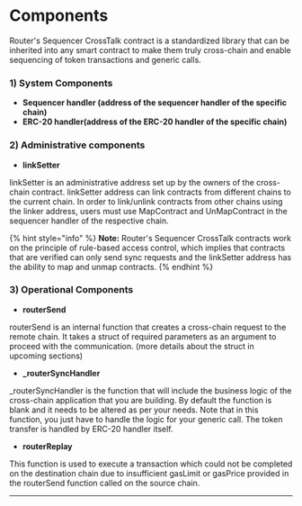 # Components

Router's Sequencer CrossTalk contract is a standardized library that can be inherited into any smart contract to make them truly cross-chain and enable sequencing of token transactions and generic calls.

### 1) System Components&#x20;

* **Sequencer handler (address of the sequencer handler of the specific chain)**&#x20;
* **ERC-20 handler(address of the ERC-20 handler of the specific chain)**

### 2) Administrative components&#x20;

* **linkSetter**

linkSetter is an administrative address set up by the owners of the cross-chain contract. linkSetter address can link contracts from different chains to the current chain. In order to link/unlink contracts from other chains using the linker address, users must use MapContract and UnMapContract in the sequencer handler of the respective chain.&#x20;

{% hint style="info" %}
**Note:** Router's Sequencer CrossTalk contracts work on the principle of rule-based access control, which implies that contracts that are verified can only send sync requests and the linkSetter address has the ability to map and unmap contracts.
{% endhint %}

### 3) Operational Components

* **routerSend**

routerSend is an internal function that creates a cross-chain request to the remote chain. It takes a struct of required parameters as an argument to proceed with the communication. (more details about the struct in upcoming sections)

* **\_routerSyncHandler**

\_routerSyncHandler is the function that will include the business logic of the cross-chain application that you are building. By default the function is blank and it needs to be altered as per your needs. Note that in this function, you just have to handle the logic for your generic call. The token transfer is handled by ERC-20 handler itself.

* **routerReplay**

This function is used to execute a transaction which could not be completed on the destination chain due to insufficient gasLimit or gasPrice provided in the routerSend function called on the source chain.

****
